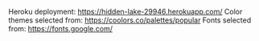 Heroku deployment: https://hidden-lake-29946.herokuapp.com/
Color themes selected from: https://coolors.co/palettes/popular
Fonts selected from: https://fonts.google.com/
